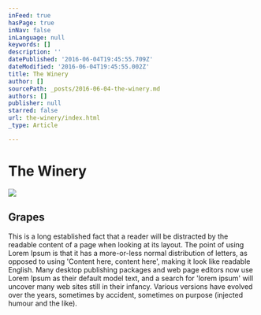```yaml
---
inFeed: true
hasPage: true
inNav: false
inLanguage: null
keywords: []
description: ''
datePublished: '2016-06-04T19:45:55.709Z'
dateModified: '2016-06-04T19:45:55.002Z'
title: The Winery
author: []
sourcePath: _posts/2016-06-04-the-winery.md
authors: []
publisher: null
starred: false
url: the-winery/index.html
_type: Article

---
```

# The Winery
![](https://the-grid-user-content.s3-us-west-2.amazonaws.com/a17b08f2-53a1-4326-a92f-9b347c293ea8.jpg)

## Grapes

This is a long established fact that a reader will be distracted by the readable content of a page when looking at its layout. The point of using Lorem Ipsum is that it has a more-or-less normal distribution of letters, as opposed to using 'Content here, content here', making it look like readable English. Many desktop publishing packages and web page editors now use Lorem Ipsum as their default model text, and a search for 'lorem ipsum' will uncover many web sites still in their infancy. Various versions have evolved over the years, sometimes by accident, sometimes on purpose (injected humour and the like).